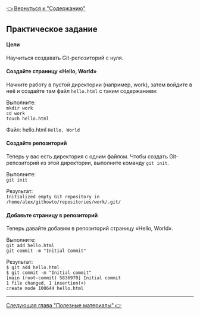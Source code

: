 [<u> :point_left: Вернуться к "Содержанию" </u>](./readme.md)

## Практическое задание 
#### Цели
Научиться создавать Git-репозиторий с нуля.
#### Создайте страницу «Hello, World»
Начните работу в пустой директории (например, work), затем войдите в неё и создайте там файл `hello.html` с таким содержанием:

Выполните:  
`mkdir work`  
`cd work`  
`touch hello.html`

Файл: hello.html
`Hello, World`

#### Создайте репозиторий
Теперь у вас есть директория с одним файлом. Чтобы создать Git-репозиторий из этой директории, выполните команду `git init`.

Выполните:  
`git init`

Результат:  
`Initialized empty Git repository in /home/alex/githowto/repositories/work/.git/`

#### Добавьте страницу в репозиторий
Теперь давайте добавим в репозиторий страницу «Hello, World».

Выполните:  
`git add hello.html`  
`git commit -m "Initial Commit"`

Результат:  
`$ git add hello.html `  
`$ git commit -m "Initial commit" `  
`[main (root-commit) 5836970] Initial commit `  
`1 file changed, 1 insertion(+)`  
`create mode 100644 hello.html`

---
[<u>Следующая глава "Полезные материалы" :point_right: </u>](./materials.md)